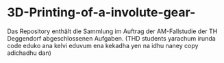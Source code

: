 # 3D-Printing-of-a-involute-gear-
Das Repository enthält die Sammlung  im Auftrag der AM-Fallstudie der TH Deggendorf abgeschlossenen Aufgaben. (THD students yarachum irunda code eduko ana kelvi eduvum ena kekadha yen na idhu naney copy adichadhu dan)
